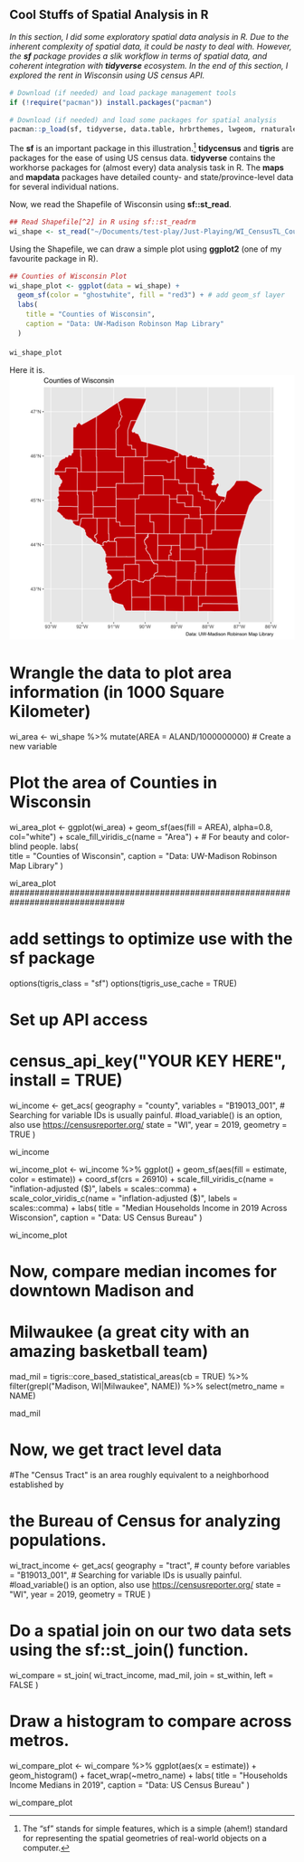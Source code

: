 ## Cool Stuffs of Spatial Analysis in R

*In this section, I did some exploratory spatial data analysis in R. Due to the inherent complexity of spatial data, it could be nasty to deal with. However, the **sf** package provides a slik workflow in terms of spatial data, and coherent integration with **tidyverse** ecosystem. In the end of this section, I explored the rent in Wisconsin using US census API.*

```r
# Download (if needed) and load package management tools 
if (!require("pacman")) install.packages("pacman") 
```

```r
# Download (if needed) and load some packages for spatial analysis
pacman::p_load(sf, tidyverse, data.table, hrbrthemes, lwgeom, rnaturalearth, maps, mapdata, spData, tigris, tidycensus, leaflet, tmap, tmaptools) 
```

The **sf** is an important package in this illustration.[^1]  **tidycensus** and **tigris** are packages for the ease of using US census data. **tidyverse** contains the workhorse packages for (almost every) data analysis task in R. The **maps** and **mapdata** packages have detailed county- and state/province-level data for several individual nations.

Now, we read the Shapefile of Wisconsin using **sf::st_read**.
```r
## Read Shapefile[^2] in R using sf::st_readrm
wi_shape <- st_read("~/Documents/test-play/Just-Playing/WI_CensusTL_Counties_2019/WI_CensusTL_Counties_2019.shp", quiet = TRUE)
```
Using the Shapefile, we can draw a simple plot using **ggplot2** (one of my favourite package in R).

```r
## Counties of Wisconsin Plot
wi_shape_plot <- ggplot(data = wi_shape) +
  geom_sf(color = "ghostwhite", fill = "red3") + # add geom_sf layer
  labs(
    title = "Counties of Wisconsin", 
    caption = "Data: UW-Madison Robinson Map Library"
  )

wi_shape_plot
```

Here it is.
![](Figures/wi_shape_plot.png)<!-- -->

# Wrangle the data to plot area information (in 1000 Square Kilometer)
wi_area <- wi_shape %>%
    mutate(AREA = ALAND/1000000000) # Create a new variable

# Plot the area of Counties in Wisconsin
wi_area_plot <- ggplot(wi_area) +
     geom_sf(aes(fill = AREA), alpha=0.8, col="white") +
     scale_fill_viridis_c(name = "Area") + # For beauty and color-blind people.
     labs(  
       title = "Counties of Wisconsin", 
       caption = "Data: UW-Madison Robinson Map Library"
     )

wi_area_plot
###############################################################################
# add settings to optimize use with the sf package
options(tigris_class = "sf") 
options(tigris_use_cache = TRUE)

# Set up API access
# census_api_key("YOUR KEY HERE", install = TRUE) 

wi_income <- get_acs(
  geography = "county",
  variables = "B19013_001", # Searching for variable IDs is usually painful. 
                            #load_variable() is an option, also use https://censusreporter.org/
  state = "WI",
  year = 2019,
  geometry = TRUE
)

wi_income 

wi_income_plot <- wi_income %>%
     ggplot() + 
     geom_sf(aes(fill = estimate, color = estimate)) + 
     coord_sf(crs = 26910) + 
     scale_fill_viridis_c(name = "inflation-adjusted ($)", labels = scales::comma) + 
     scale_color_viridis_c(name = "inflation-adjusted ($)", labels = scales::comma) +
     labs(
         title = "Median Households Income in 2019 Across Wisconsion", 
         caption = "Data: US Census Bureau"
     ) 

wi_income_plot

# Now, compare median incomes for downtown Madison and 
# Milwaukee (a great city with an amazing basketball team)

mad_mil = 
  tigris::core_based_statistical_areas(cb = TRUE) %>%
  filter(grepl("Madison, WI|Milwaukee", NAME)) %>%
  select(metro_name = NAME)

mad_mil

# Now, we get tract level data 
#The "Census Tract" is an area roughly equivalent to a neighborhood established by 
# the Bureau of Census for analyzing populations.
wi_tract_income <- get_acs(
  geography = "tract", # county before
  variables = "B19013_001", # Searching for variable IDs is usually painful. 
  #load_variable() is an option, also use https://censusreporter.org/
  state = "WI",
  year = 2019,
  geometry = TRUE
)

# Do a spatial join on our two data sets using the sf::st_join() function.
wi_compare = 
  st_join(
    wi_tract_income, 
    mad_mil,
    join = st_within, left = FALSE
  )

# Draw a histogram to compare across metros.
wi_compare_plot <- wi_compare %>%
  ggplot(aes(x = estimate)) + 
  geom_histogram() + 
  facet_wrap(~metro_name) +
  labs(
    title = "Households Income Medians in 2019", 
    caption = "Data: US Census Bureau"
  ) 

wi_compare_plot

[^1]: The “sf” stands for simple features, which is a simple (ahem!) standard for representing the spatial geometries of real-world objects on a computer.
[^2]: A *shapefile* is a simple, nontopological format for storing the geometric location and attribute information of geographic features.